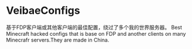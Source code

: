 # VeibaeConfigs
基于FDP客户端或其他客户端的最佳配置，绕过了多个我的世界服务器。
Best Minecraft hacked configs that is base on FDP and another clients on many Minecrafr servers.They are made in China.
